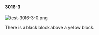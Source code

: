 #### 3016-3
![test-3016-3-0.png](https://github.com/lil-lab/nlvr/raw/master/nlvr/test/images/3/test-3016-3-0.png "test-3016-3-0.png")

There is a black block above a yellow block.